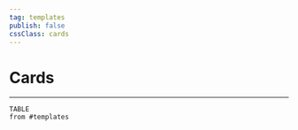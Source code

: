 ```yaml
---
tag: templates
publish: false
cssClass: cards
---
```


# Cards
---

```dataview
TABLE
from #templates 
```